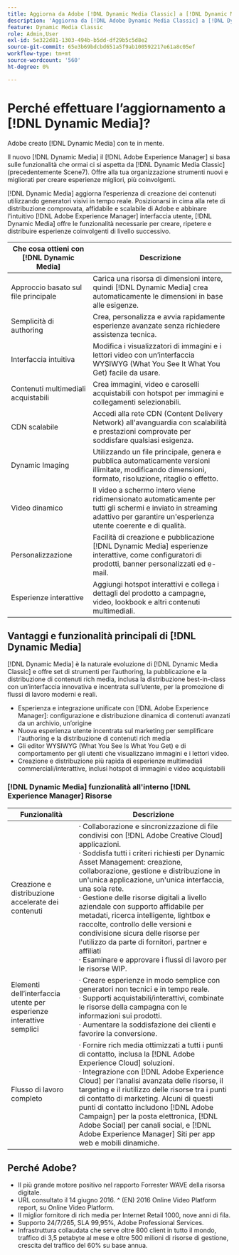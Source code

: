 ```yaml
---
title: Aggiorna da Adobe [!DNL Dynamic Media Classic] a [!DNL Dynamic Media] il [!DNL Experience Manager] Risorse
description: 'Aggiorna da [!DNL Adobe Dynamic Media Classic] a [!DNL Dynamic Media] il [!DNL Adobe Experience Manager]. Scopri i vantaggi e le funzionalità principali di [!DNL Dynamic Media]. Consulta l’elenco delle funzioni: confronto, domande frequenti sull’aggiornamento e elenco di controllo della disponibilità.'
feature: Dynamic Media Classic
role: Admin,User
exl-id: 5e322d81-1303-494b-b5dd-df29b5c5d8e2
source-git-commit: 65e3b69bdcbd651a5f9ab100592217e61a8c05ef
workflow-type: tm+mt
source-wordcount: '560'
ht-degree: 0%

---
```


# Perché effettuare l’aggiornamento a [!DNL Dynamic Media]?

Adobe creato [!DNL Dynamic Media] con te in mente.

Il nuovo [!DNL Dynamic Media] il [!DNL Adobe Experience Manager] si basa sulle funzionalità che ormai ci si aspetta da [!DNL Dynamic Media Classic] (precedentemente Scene7). Offre alla tua organizzazione strumenti nuovi e migliorati per creare esperienze migliori, più coinvolgenti.

[!DNL Dynamic Media] aggiorna l’esperienza di creazione dei contenuti utilizzando generatori visivi in tempo reale. Posizionarsi in cima alla rete di distribuzione comprovata, affidabile e scalabile di Adobe e abbinare l&#39;intuitivo [!DNL Adobe Experience Manager] interfaccia utente, [!DNL Dynamic Media] offre le funzionalità necessarie per creare, ripetere e distribuire esperienze coinvolgenti di livello successivo.

| Che cosa ottieni con [!DNL Dynamic Media] | Descrizione |
| --- | --- |
| Approccio basato sul file principale | Carica una risorsa di dimensioni intere, quindi [!DNL Dynamic Media] crea automaticamente le dimensioni in base alle esigenze. |
| Semplicità di authoring | Crea, personalizza e avvia rapidamente esperienze avanzate senza richiedere assistenza tecnica. |
| Interfaccia intuitiva | Modifica i visualizzatori di immagini e i lettori video con un’interfaccia WYSIWYG (What You See It What You Get) facile da usare. |
| Contenuti multimediali acquistabili | Crea immagini, video e caroselli acquistabili con hotspot per immagini e collegamenti selezionabili. |
| CDN scalabile | Accedi alla rete CDN (Content Delivery Network) all&#39;avanguardia con scalabilità e prestazioni comprovate per soddisfare qualsiasi esigenza. |
| Dynamic Imaging | Utilizzando un file principale, genera e pubblica automaticamente versioni illimitate, modificando dimensioni, formato, risoluzione, ritaglio o effetto. |
| Video dinamico | Il video a schermo intero viene ridimensionato automaticamente per tutti gli schermi e inviato in streaming adattivo per garantire un&#39;esperienza utente coerente e di qualità. |
| Personalizzazione | Facilità di creazione e pubblicazione [!DNL Dynamic Media] esperienze interattive, come configuratori di prodotti, banner personalizzati ed e-mail. |
| Esperienze interattive | Aggiungi hotspot interattivi e collega i dettagli del prodotto a campagne, video, lookbook e altri contenuti multimediali. |

## Vantaggi e funzionalità principali di [!DNL Dynamic Media]

[!DNL Dynamic Media] è la naturale evoluzione di [!DNL Dynamic Media Classic] e offre set di strumenti per l’authoring, la pubblicazione e la distribuzione di contenuti rich media, inclusa la distribuzione best-in-class con un’interfaccia innovativa e incentrata sull’utente, per la promozione di flussi di lavoro moderni e reali.

* Esperienza e integrazione unificate con [!DNL Adobe Experience Manager]: configurazione e distribuzione dinamica di contenuti avanzati da un archivio, un’origine
* Nuova esperienza utente incentrata sul marketing per semplificare l&#39;authoring e la distribuzione di contenuti rich media
* Gli editor WYSIWYG (What You See Is What You Get) e di comportamento per gli utenti che visualizzano immagini e i lettori video.
* Creazione e distribuzione più rapida di esperienze multimediali commerciali/interattive, inclusi hotspot di immagini e video acquistabili

### [!DNL Dynamic Media] funzionalità all&#39;interno [!DNL Experience Manager] Risorse

| Funzionalità | Descrizione |
| --- | --- |
| Creazione e distribuzione accelerate dei contenuti | · Collaborazione e sincronizzazione di file condivisi con [!DNL Adobe Creative Cloud] applicazioni.<br>· Soddisfa tutti i criteri richiesti per Dynamic Asset Management: creazione, collaborazione, gestione e distribuzione in un&#39;unica applicazione, un&#39;unica interfaccia, una sola rete.<br>· Gestione delle risorse digitali a livello aziendale con supporto affidabile per metadati, ricerca intelligente, lightbox e raccolte, controllo delle versioni e condivisione sicura delle risorse per l&#39;utilizzo da parte di fornitori, partner e affiliati<br>· Esaminare e approvare i flussi di lavoro per le risorse WIP. |
| Elementi dell’interfaccia utente per esperienze interattive semplici | · Creare esperienze in modo semplice con generatori non tecnici e in tempo reale.<br>· Supporti acquistabili/interattivi, combinate le risorse della campagna con le informazioni sui prodotti.<br>· Aumentare la soddisfazione dei clienti e favorire la conversione. |
| Flusso di lavoro completo | · Fornire rich media ottimizzati a tutti i punti di contatto, inclusa la [!DNL Adobe Experience Cloud] soluzioni.<br>· Integrazione con [!DNL Adobe Experience Cloud] per l’analisi avanzata delle risorse, il targeting e il riutilizzo delle risorse tra i punti di contatto di marketing. Alcuni di questi punti di contatto includono [!DNL Adobe Campaign] per la posta elettronica, [!DNL Adobe Social] per canali social, e [!DNL Adobe Experience Manager] Siti per app web e mobili dinamiche. |

## Perché Adobe?

* Il più grande motore positivo nel rapporto Forrester WAVE della risorsa digitale.
* URL consultato il 14 giugno 2016. ^ (EN) 2016 Online Video Platform report, su Online Video Platform.
* Il miglior fornitore di rich media per Internet Retail 1000, nove anni di fila.
* Supporto 24/7/265, SLA 99,95%, Adobe Professional Services.
* Infrastruttura collaudata che serve oltre 800 client in tutto il mondo, traffico di 3,5 petabyte al mese e oltre 500 milioni di risorse di gestione, crescita del traffico del 60% su base annua.
